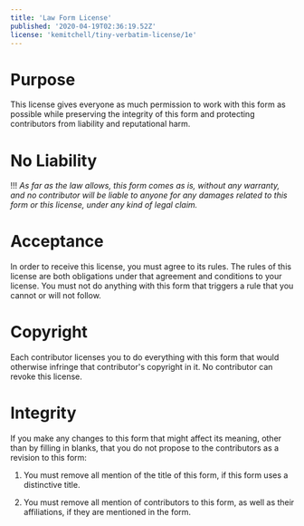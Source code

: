 ```yaml
---
title: 'Law Form License'
published: '2020-04-19T02:36:19.52Z'
license: 'kemitchell/tiny-verbatim-license/1e'
---
```


# Purpose

This license gives everyone as much permission to work with this form as possible while preserving the integrity of this form and protecting contributors from liability and reputational harm.

# No Liability

!!! _As far as the law allows, this form comes as is, without any warranty, and no contributor will be liable to anyone for any damages related to this form or this license, under any kind of legal claim._

# Acceptance

In order to receive this license, you must agree to its rules. The rules of this license are both obligations under that agreement and conditions to your license. You must not do anything with this form that triggers a rule that you cannot or will not follow.

# Copyright

Each contributor licenses you to do everything with this form that would otherwise infringe that contributor's copyright in it. No contributor can revoke this license.

# Integrity

If you make any changes to this form that might affect its meaning, other than by filling in blanks, that you do not propose to the contributors as a revision to this form:

1.  You must remove all mention of the title of this form, if this form uses a distinctive title.

2.  You must remove all mention of contributors to this form, as well as their affiliations, if they are mentioned in the form.

